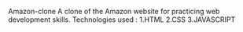 Amazon-clone
A clone of the Amazon website for practicing web development skills.
Technologies used :
1.HTML
2.CSS
3.JAVASCRIPT
